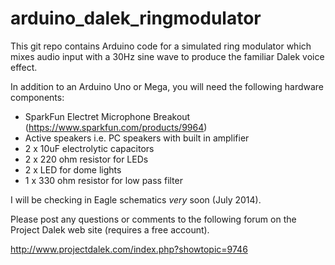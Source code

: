 arduino_dalek_ringmodulator
===========================

This git repo contains Arduino code for a simulated ring modulator which mixes audio input with a 30Hz sine wave to produce the familiar Dalek voice effect.

In addition to an Arduino Uno or Mega, you will need the following hardware components:

- SparkFun Electret Microphone Breakout (https://www.sparkfun.com/products/9964)
- Active speakers i.e. PC speakers with built in amplifier
- 2 x 10uF electrolytic capacitors
- 2 x 220 ohm resistor for LEDs
- 2 x LED for dome lights
- 1 x 330 ohm resistor for low pass filter

I will be checking in Eagle schematics *very* soon (July 2014).

Please post any questions or comments to the following forum on the Project Dalek web site (requires a free account).

http://www.projectdalek.com/index.php?showtopic=9746

